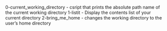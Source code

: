0-current_working_directory - csript that prints the absolute path name of the current working directory
1-listit - Display the contents list of your current directory
2-bring_me_home - changes the working directory to the user’s home directory
